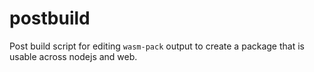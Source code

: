 # postbuild

Post build script for editing `wasm-pack` output to create a package that is usable across nodejs and web.
